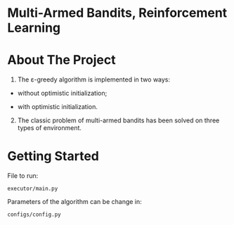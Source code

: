 # Multi-Armed Bandits, Reinforcement Learning

# About The Project

1) The ε-greedy algorithm is implemented in two ways:

- without optimistic initialization;

- with optimistic initialization.

2) The classic problem of multi-armed bandits has been solved on three types of environment.

# Getting Started

File to run: 
    
    executor/main.py

Parameters of the algorithm can be change in:

    configs/config.py 
  
